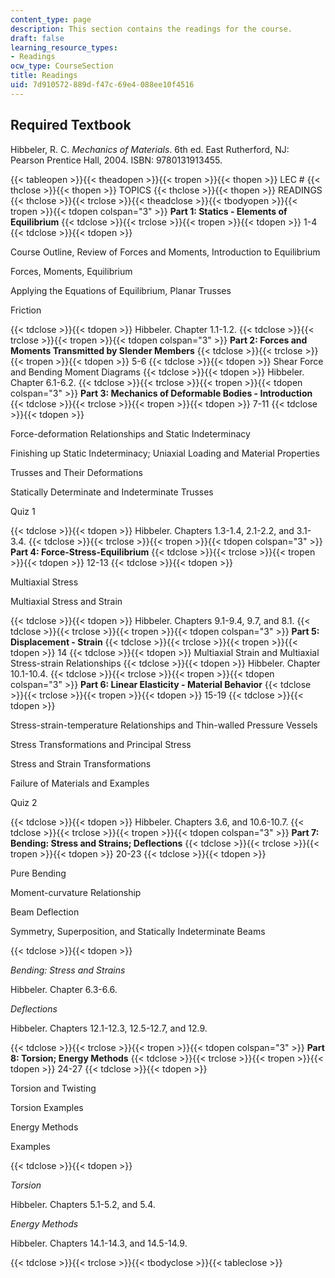 ```yaml
---
content_type: page
description: This section contains the readings for the course.
draft: false
learning_resource_types:
- Readings
ocw_type: CourseSection
title: Readings
uid: 7d910572-889d-f47c-69e4-088ee10f4516
---
```

## Required Textbook

Hibbeler, R. C. *Mechanics of Materials*. 6th ed. East Rutherford, NJ: Pearson Prentice Hall, 2004. ISBN: 9780131913455.

{{< tableopen >}}{{< theadopen >}}{{< tropen >}}{{< thopen >}}
LEC #
{{< thclose >}}{{< thopen >}}
TOPICS
{{< thclose >}}{{< thopen >}}
READINGS
{{< thclose >}}{{< trclose >}}{{< theadclose >}}{{< tbodyopen >}}{{< tropen >}}{{< tdopen colspan="3" >}}
**Part 1: Statics - Elements of Equilibrium**
{{< tdclose >}}{{< trclose >}}{{< tropen >}}{{< tdopen >}}
1-4
{{< tdclose >}}{{< tdopen >}}

Course Outline, Review of Forces and Moments, Introduction to Equilibrium

Forces, Moments, Equilibrium

Applying the Equations of Equilibrium, Planar Trusses

Friction

{{< tdclose >}}{{< tdopen >}}
Hibbeler. Chapter 1.1-1.2.
{{< tdclose >}}{{< trclose >}}{{< tropen >}}{{< tdopen colspan="3" >}}
**Part 2: Forces and Moments Transmitted by Slender Members**
{{< tdclose >}}{{< trclose >}}{{< tropen >}}{{< tdopen >}}
5-6
{{< tdclose >}}{{< tdopen >}}
Shear Force and Bending Moment Diagrams
{{< tdclose >}}{{< tdopen >}}
Hibbeler. Chapter 6.1-6.2.
{{< tdclose >}}{{< trclose >}}{{< tropen >}}{{< tdopen colspan="3" >}}
**Part 3: Mechanics of Deformable Bodies - Introduction**
{{< tdclose >}}{{< trclose >}}{{< tropen >}}{{< tdopen >}}
7-11
{{< tdclose >}}{{< tdopen >}}

Force-deformation Relationships and Static Indeterminacy

Finishing up Static Indeterminacy; Uniaxial Loading and Material Properties

Trusses and Their Deformations

Statically Determinate and Indeterminate Trusses

Quiz 1

{{< tdclose >}}{{< tdopen >}}
Hibbeler. Chapters 1.3-1.4, 2.1-2.2, and 3.1-3.4.
{{< tdclose >}}{{< trclose >}}{{< tropen >}}{{< tdopen colspan="3" >}}
**Part 4: Force-Stress-Equilibrium**
{{< tdclose >}}{{< trclose >}}{{< tropen >}}{{< tdopen >}}
12-13
{{< tdclose >}}{{< tdopen >}}

Multiaxial Stress

Multiaxial Stress and Strain

{{< tdclose >}}{{< tdopen >}}
Hibbeler. Chapters 9.1-9.4, 9.7, and 8.1.
{{< tdclose >}}{{< trclose >}}{{< tropen >}}{{< tdopen colspan="3" >}}
**Part 5: Displacement - Strain**
{{< tdclose >}}{{< trclose >}}{{< tropen >}}{{< tdopen >}}
14
{{< tdclose >}}{{< tdopen >}}
Multiaxial Strain and Multiaxial Stress-strain Relationships
{{< tdclose >}}{{< tdopen >}}
Hibbeler. Chapter 10.1-10.4.
{{< tdclose >}}{{< trclose >}}{{< tropen >}}{{< tdopen colspan="3" >}}
**Part 6: Linear Elasticity - Material Behavior**
{{< tdclose >}}{{< trclose >}}{{< tropen >}}{{< tdopen >}}
15-19
{{< tdclose >}}{{< tdopen >}}

Stress-strain-temperature Relationships and Thin-walled Pressure Vessels

Stress Transformations and Principal Stress

Stress and Strain Transformations

Failure of Materials and Examples

Quiz 2

{{< tdclose >}}{{< tdopen >}}
Hibbeler. Chapters 3.6, and 10.6-10.7.
{{< tdclose >}}{{< trclose >}}{{< tropen >}}{{< tdopen colspan="3" >}}
**Part 7: Bending: Stress and Strains; Deflections**
{{< tdclose >}}{{< trclose >}}{{< tropen >}}{{< tdopen >}}
20-23
{{< tdclose >}}{{< tdopen >}}

Pure Bending

Moment-curvature Relationship

Beam Deflection

Symmetry, Superposition, and Statically Indeterminate Beams

{{< tdclose >}}{{< tdopen >}}

*Bending: Stress and Strains*

Hibbeler. Chapter 6.3-6.6.

*Deflections*

Hibbeler. Chapters 12.1-12.3, 12.5-12.7, and 12.9.

{{< tdclose >}}{{< trclose >}}{{< tropen >}}{{< tdopen colspan="3" >}}
**Part 8: Torsion; Energy Methods**
{{< tdclose >}}{{< trclose >}}{{< tropen >}}{{< tdopen >}}
24-27
{{< tdclose >}}{{< tdopen >}}

Torsion and Twisting

Torsion Examples

Energy Methods

Examples

{{< tdclose >}}{{< tdopen >}}

*Torsion*

Hibbeler. Chapters 5.1-5.2, and 5.4.

*Energy Methods*

Hibbeler. Chapters 14.1-14.3, and 14.5-14.9.

{{< tdclose >}}{{< trclose >}}{{< tbodyclose >}}{{< tableclose >}}